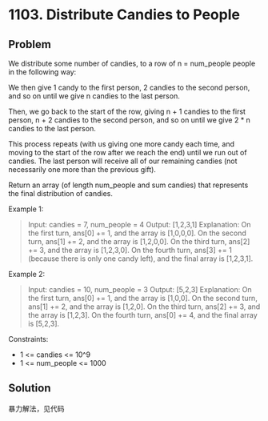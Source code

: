 # 1103. Distribute Candies to People

## Problem

We distribute some number of candies, to a row of n = num_people people in the following way:

We then give 1 candy to the first person, 2 candies to the second person, and so on until we give n candies to the last person.

Then, we go back to the start of the row, giving n + 1 candies to the first person, n + 2 candies to the second person, and so on until we give 2 * n candies to the last person.

This process repeats (with us giving one more candy each time, and moving to the start of the row after we reach the end) until we run out of candies.  The last person will receive all of our remaining candies (not necessarily one more than the previous gift).

Return an array (of length num_people and sum candies) that represents the final distribution of candies.

 

Example 1:
> Input: candies = 7, num_people = 4
  Output: [1,2,3,1]
  Explanation:
  On the first turn, ans[0] += 1, and the array is [1,0,0,0].
  On the second turn, ans[1] += 2, and the array is [1,2,0,0].
  On the third turn, ans[2] += 3, and the array is [1,2,3,0].
  On the fourth turn, ans[3] += 1 (because there is only one candy left), and the final array is [1,2,3,1].

Example 2:

> Input: candies = 10, num_people = 3
> Output: [5,2,3]
> Explanation: 
> On the first turn, ans[0] += 1, and the array is [1,0,0].
> On the second turn, ans[1] += 2, and the array is [1,2,0].
> On the third turn, ans[2] += 3, and the array is [1,2,3].
> On the fourth turn, ans[0] += 4, and the final array is [5,2,3].


Constraints:

- 1 <= candies <= 10^9
- 1 <= num_people <= 1000


## Solution

暴力解法，见代码